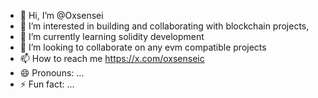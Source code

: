 - 👋 Hi, I’m @Oxsensei
- 👀 I’m interested in building and collaborating with blockchain projects,
- 🌱 I’m currently learning solidity development
- 💞️ I’m looking to collaborate on any evm compatible projects
- 📫 How to reach me https://x.com/oxsenseic
- 😄 Pronouns: ...
- ⚡ Fun fact: ...

<!---
Oxsensei/Oxsensei is a ✨ special ✨ repository because its `README.md` (this file) appears on your GitHub profile.
You can click the Preview link to take a look at your changes.
--->
